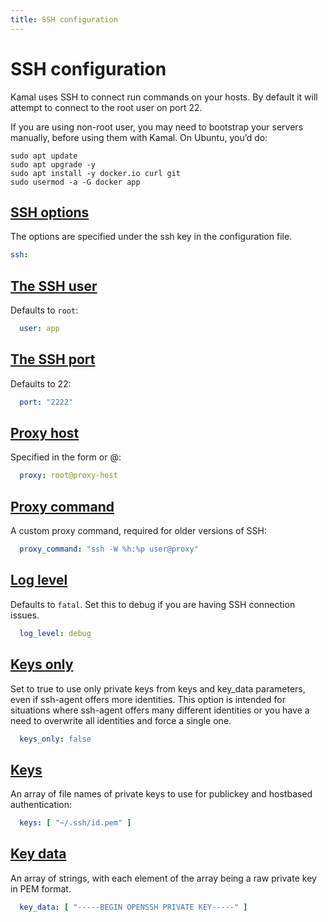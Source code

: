 ```yaml
---
title: SSH configuration
---
```


# SSH configuration

Kamal uses SSH to connect run commands on your hosts. By default it will attempt to connect to the root user on port 22.

If you are using non-root user, you may need to bootstrap your servers manually, before using them with Kamal. On Ubuntu, you’d do:

```shell
sudo apt update
sudo apt upgrade -y
sudo apt install -y docker.io curl git
sudo usermod -a -G docker app
```

## [SSH options](#ssh-options)

The options are specified under the ssh key in the configuration file.

```yaml
ssh:
```

## [The SSH user](#the-ssh-user)

Defaults to `root`:

```yaml
  user: app
```
## [The SSH port](#the-ssh-port)

Defaults to 22:

```yaml
  port: "2222"
```

## [Proxy host](#proxy-host)

Specified in the form <host> or <user>@<host>:

```yaml
  proxy: root@proxy-host
```

## [Proxy command](#proxy-command)

A custom proxy command, required for older versions of SSH:

```yaml
  proxy_command: "ssh -W %h:%p user@proxy"
```

## [Log level](#log-level)

Defaults to `fatal`. Set this to debug if you are having SSH connection issues.

```yaml
  log_level: debug
```

## [Keys only](#keys-only)

Set to true to use only private keys from keys and key_data parameters, even if ssh-agent offers more identities. This option is intended for situations where ssh-agent offers many different identities or you have a need to overwrite all identities and force a single one.

```yaml
  keys_only: false
```

## [Keys](#keys)

An array of file names of private keys to use for publickey and hostbased authentication:

```yaml
  keys: [ "~/.ssh/id.pem" ]
```

## [Key data](#key-data)

An array of strings, with each element of the array being a raw private key in PEM format.

```yaml
  key_data: [ "-----BEGIN OPENSSH PRIVATE KEY-----" ]
```
